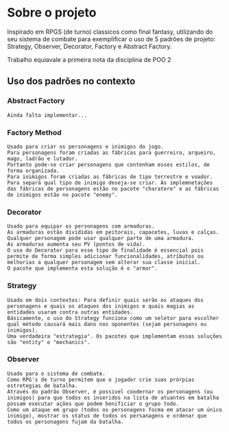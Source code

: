 # Sobre o projeto

<p>Inspirado em RPGS (de turno) classicos como final fantasy, utilizando do seu sistema de combate para exemplificar o uso de 5 padrões de projeto: Strategy, Observer, Decorator, Factory e Abstract Factory.</p>
<p>Trabalho equiavale a primeira nota da disciplina de POO 2</p>

## Uso dos padrões no contexto

### Abstract Factory
    Ainda falta implementar...

### Factory Method
    Usado para criar os personagens e inimigos do jogo.
    Para personagens foram criadas as fábricas para guerreiro, arqueiro, mago, ladrão e lutador. 
    Portanto pode-se criar personagens que contenham esses estilos, de forma organizada. 
    Para inimigos foram criadas as fábricas de tipo terrestre e voador. 
    Para separá qual tipo de inimigo deseja-se criar. Ás implemnetações das fábricas de personagens estão no pacote "charatere" e as fábricas de inimigos estão no pacote "enemy".

### Decorator
    Usado para equipar os personagens com armaduras.
    As armaduras estão divididas em peitorais, capacetes, luvas e calças. 
    Qualquer personagem pode usar qualquer parte de uma armadura.
    As armaduras aumenta seu PV (pontos de vida). 
    O uso do Decorator para esse tipo de finalidade é essencial pois permite de forma simples adicionar funcionalidades, atributos ou melhorias a qualquer personagem sem alterar sua classe inicial. 
    O pacote que implementa esta solução é o "armor". 

### Strategy
    Usado em dois contextos: Para definir quais serão os ataques dos personagens e quais os ataques dos inimigos e quais magias as entidades usaram contra outras entidades. 
    Básicamente, o uso do Strategy funciona como um seletor para escolher qual método causará mais dano nos oponentes (sejam personagens ou inimigos). 
    Uma verdadeira "estrategia". Os pacotes que implementam essas soluções são "entity" e "mechanics".

### Observer
    Usado para o sistema de combate. 
    Como RPG's de turno permitem que o jogador crie suas prórpias estretegias de batalha. 
    Através do padrão Observer, é possivel coodernar os personagens (ou inimigos) para que todos os inseridos na lista de atuantes em batalha possam executar ações que podem benificiar o grupo todo. 
    Como um ataque em grupo (todos os personagens focma em atacar um único inimigo), mostrar os status de todos os persanagens e ordenar que todos os personagens fujam da batalha. 


